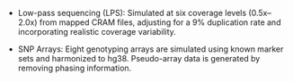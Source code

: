 - Low-pass sequencing (LPS): Simulated at six coverage levels (0.5x–2.0x) from mapped CRAM files, adjusting for a 9% duplication rate and incorporating realistic coverage variability.

- SNP Arrays: Eight genotyping arrays are simulated using known marker sets and harmonized to hg38. Pseudo-array data is generated by removing phasing information.
